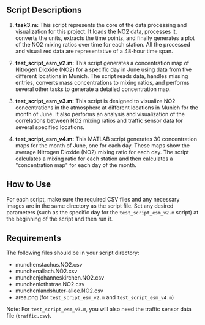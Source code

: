 ## Script Descriptions

1. **task3.m:** This script represents the core of the data processing and visualization for this project. It loads the NO2 data, processes it, converts the units, extracts the time points, and finally generates a plot of the NO2 mixing ratios over time for each station. All the processed and visualized data are representative of a 48-hour time span.

2. **test_script_esm_v2.m:** This script generates a concentration map of Nitrogen Dioxide (NO2) for a specific day in June using data from five different locations in Munich. The script reads data, handles missing entries, converts mass concentrations to mixing ratios, and performs several other tasks to generate a detailed concentration map.

3. **test_script_esm_v3.m:** This script is designed to visualize NO2 concentrations in the atmosphere at different locations in Munich for the month of June. It also performs an analysis and visualization of the correlations between NO2 mixing ratios and traffic sensor data for several specified locations.

4. **test_script_esm_v4.m:** This MATLAB script generates 30 concentration maps for the month of June, one for each day. These maps show the average Nitrogen Dioxide (NO2) mixing ratio for each day. The script calculates a mixing ratio for each station and then calculates a "concentration map" for each day of the month.

## How to Use

For each script, make sure the required CSV files and any necessary images are in the same directory as the script file. Set any desired parameters (such as the specific day for the `test_script_esm_v2.m` script) at the beginning of the script and then run it.

## Requirements

The following files should be in your script directory:
- munchenstachus.NO2.csv
- munchenallach.NO2.csv
- munchenjohanneskirchen.NO2.csv
- munchenlothstrae.NO2.csv
- munchenlandshuter-allee.NO2.csv
- area.png (for `test_script_esm_v2.m` and `test_script_esm_v4.m`)

Note: For `test_script_esm_v3.m`, you will also need the traffic sensor data file (`traffic.csv`).